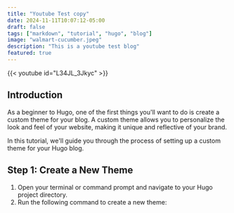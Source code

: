 ```yaml
---
title: "Youtube Test copy"
date: 2024-11-11T10:07:12-05:00
draft: false
tags: ["markdown", "tutorial", "hugo", "blog"]
image: "walmart-cucumber.jpeg"
description: "This is a youtube test blog"
featured: true
---
```


{{< youtube id="L34JL_3Jkyc" >}}

## Introduction

As a beginner to Hugo, one of the first things you'll want to do is create a custom theme for your blog. A custom theme allows you to personalize the look and feel of your website, making it unique and reflective of your brand.

In this tutorial, we'll guide you through the process of setting up a custom theme for your Hugo blog.

## Step 1: Create a New Theme

1. Open your terminal or command prompt and navigate to your Hugo project directory.
2. Run the following command to create a new theme:
